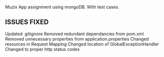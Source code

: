 Muzix App assignment using mongoDB.
With test cases.


ISSUES FIXED
-------------
Updated .gitignore
Removed redundant dependancies from pom.xml
Removed unnecessary properties from application.properties
Changed resources in Request Mapping
Changed location of GlobalExceptionHandler
Changed to proper http status codes
